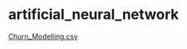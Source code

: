 # artificial_neural_network
[Churn_Modelling.csv](https://github.com/user-attachments/files/19794185/Churn_Modelling.csv)
